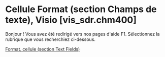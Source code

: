 
# Cellule Format (section Champs de texte), Visio [vis_sdr.chm400]

Bonjour ! Vous avez été redirigé vers nos pages d'aide F1. Sélectionnez la rubrique que vous recherchiez ci-dessous.

[Format, cellule (section Text Fields)](http://msdn.microsoft.com/library/ab937a00-84c2-6c1c-9080-b7c95ead4f63%28Office.15%29.aspx)

